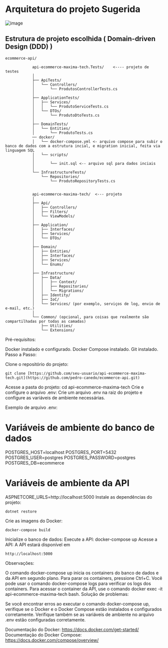 # Arquitetura do projeto Sugerida

![image](https://github.com/pedro-canedo/ecommerce-api/assets/82132100/9a8411e4-578a-4ac9-8342-96b55017866f)

## Estrutura de projeto escolhida ( Domain-driven Design (DDD) )
```
ecommerce-api/

            api-ecommerce-maxima-tech.Tests/    <---- projeto de testes
            │
            ├── ApiTests/
            │   └── Controllers/
            │       └── ProdutosControllerTests.cs
            │
            ├── ApplicationTests/
            │   ├── Services/
            │   │   └── ProdutoServiceTests.cs
            │   └── DTOs/
            │       └── ProdutoDtoTests.cs
            │
            ├── DomainTests/
            │   └── Entities/
            │       └── ProdutoTests.cs
            ── docker/
            │   └── docker-compose.yml <- arquivo compose para subir o banco de dados com a estrutura incial, e migration inicial, feita via linguagem SQL
            │   └── scripts/
            │ 
            │       └── init.sql <-- arquivo sql para dados inciais
            │
            └── InfrastructureTests/
                └── Repositories/
                    └── ProdutoRepositoryTests.cs
            
            
            api-ecommerce-maxima-tech/  <--- projeto
            │
            ├── Api/
            │   ├── Controllers/
            │   ├── Filters/
            │   └── ViewModels/
            │
            ├── Application/
            │   ├── Interfaces/
            │   ├── Services/
            │   └── DTOs/
            │
            ├── Domain/
            │   ├── Entities/
            │   ├── Interfaces/
            │   ├── Services/
            │   └── Enums/
            │
            ├── Infrastructure/
            │   ├── Data/
            │   │   ├── Context/
            │   │   ├── Repositories/
            │   │   └── Migrations/
            │   ├── Identity/
            │   ├── IoC/
            │   └── Services/ (por exemplo, serviços de log, envio de e-mail, etc.)
            │
            └── Common/ (opcional, para coisas que realmente são compartilhadas por todas as camadas)
                ├── Utilities/
                └── Extensions/

```

Pré-requisitos:

Docker instalado e configurado.
Docker Compose instalado.
Git instalado.
Passo a Passo:

Clone o repositório do projeto:
```
git clone [https://github.com/seu-usuario/api-ecommerce-maxima-tech.git](https://github.com/pedro-canedo/ecommerce-api.git)
```

Acesse a pasta do projeto:
cd api-ecommerce-maxima-tech
Crie e configure o arquivo .env:
Crie um arquivo .env na raiz do projeto e configure as variáveis de ambiente necessárias.

Exemplo de arquivo .env:

# Variáveis de ambiente do banco de dados
POSTGRES_HOST=localhost
POSTGRES_PORT=5432
POSTGRES_USER=postgres
POSTGRES_PASSWORD=postgres
POSTGRES_DB=ecommerce

# Variáveis de ambiente da API
ASPNETCORE_URLS=http://localhost:5000
Instale as dependências do projeto:
```
dotnet restore
```
Crie as imagens do Docker:
```
docker-compose build
```
Inicialize o banco de dados:
Execute a API:
docker-compose up
Acesse a API:
A API estará disponível em 
```
http://localhost:5000
```

Observações:

O comando docker-compose up inicia os containers do banco de dados e da API em segundo plano.
Para parar os containers, pressione Ctrl+C.
Você pode usar o comando docker-compose logs para verificar os logs dos containers.
Para acessar o container da API, use o comando docker exec -it api-ecommerce-maxima-tech bash.
Solução de problemas:

Se você encontrar erros ao executar o comando docker-compose up, verifique se o Docker e o Docker Compose estão instalados e configurados corretamente.
Verifique também se as variáveis de ambiente no arquivo .env estão configuradas corretamente.


Documentação do Docker: https://docs.docker.com/get-started/
Documentação do Docker Compose: https://docs.docker.com/compose/overview/
